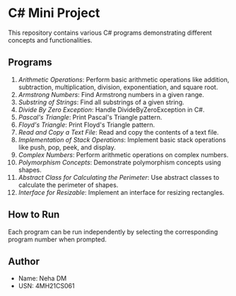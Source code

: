 # C# Mini Project

This repository contains various C# programs demonstrating different concepts and functionalities.

## Programs

1. *Arithmetic Operations*: Perform basic arithmetic operations like addition, subtraction, multiplication, division, exponentiation, and square root.
2. *Armstrong Numbers*: Find Armstrong numbers in a given range.
3. *Substring of Strings*: Find all substrings of a given string.
4. *Divide By Zero Exception*: Handle DivideByZeroException in C#.
5. *Pascal's Triangle*: Print Pascal's Triangle pattern.
6. *Floyd's Triangle*: Print Floyd's Triangle pattern.
7. *Read and Copy a Text File*: Read and copy the contents of a text file.
8. *Implementation of Stack Operations*: Implement basic stack operations like push, pop, peek, and display.
9. *Complex Numbers*: Perform arithmetic operations on complex numbers.
10. *Polymorphism Concepts*: Demonstrate polymorphism concepts using shapes.
11. *Abstract Class for Calculating the Perimeter*: Use abstract classes to calculate the perimeter of shapes.
12. *Interface for Resizable*: Implement an interface for resizing rectangles.

## How to Run

Each program can be run independently by selecting the corresponding program number when prompted.

## Author

- Name: Neha DM
- USN: 4MH21CS061
